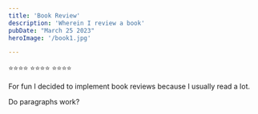 ```yaml
---
title: 'Book Review'
description: 'Wherein I review a book'
pubDate: "March 25 2023"
heroImage: '/book1.jpg'

---
```

⭐⭐⭐⭐
⭐⭐⭐⭐
⭐⭐⭐⭐

For fun I decided to implement book reviews because I usually read a lot.

Do paragraphs work?
